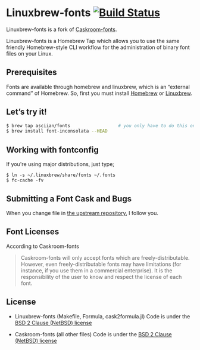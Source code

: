 # Linuxbrew-fonts [![Build Status](https://travis-ci.org/asciian/homebrew-fonts.svg?branch=master)](https://travis-ci.org/asciian/homebrew-fonts)

Linuxbrew-fonts is a fork of [Caskroom-fonts](https://github.com/Caskroom/homebrew-fonts/).

Linuxbrew-fonts is a Homebrew Tap which allows you to use the same friendly Homebrew-style CLI workflow for the administration of binary font files on your Linux.

## Prerequisites

Fonts are available through homebrew and linuxbrew, which is an “external command” of Homebrew. So, first you must install [Homebrew](http://brew.sh) or [Linuxbrew](http://linuxbrew.sh).

## Let’s try it!

```bash
$ brew tap asciian/fonts                  # you only have to do this once!
$ brew install font-inconsolata --HEAD
```

## Working with fontconfig

If you're using major distributions, just type;

```
$ ln -s ~/.linuxbrew/share/fonts ~/.fonts
$ fc-cache -fv
```

## Submitting a Font Cask and Bugs

When you change file in [the upstream repository](https://github.com/caskroom/homebrew-fonts/),
I follow you.

## Font Licenses

According to Caskroom-fonts

> Caskroom-fonts will only accept fonts which are freely-distributable. However, even freely-distributable fonts may have limitations (for instance, if you use them in a commercial enterprise). It is the responsibility of the user to know and respect the license of each font.

## License

- Linuxbrew-fonts (Makefile, Formula, cask2formula.jl)
    Code is under the [BSD 2 Clause (NetBSD) license](https://github.com/caskroom/homebrew-fonts/blob/master/LICENSE.2)

- Caskroom-fonts (all other files)
    Code is under the [BSD 2 Clause (NetBSD) license](https://github.com/caskroom/homebrew-fonts/blob/master/LICENSE.1)

